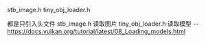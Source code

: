 stb_image.h
tiny_obj_loader.h

都是只引入头文件
stb_image.h 读取图片
tiny_obj_loader.h 读取模型 --https://docs.vulkan.org/tutorial/latest/08_Loading_models.html  
